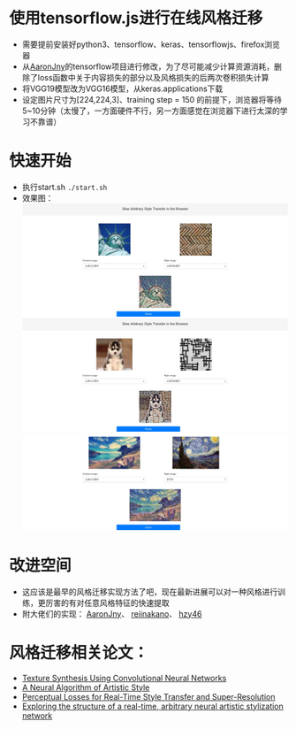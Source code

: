 # 使用tensorflow.js进行在线风格迁移
* 需要提前安装好python3、tensorflow、keras、tensorflowjs、firefox浏览器
* 从[AaronJny](https://github.com/AaronJny/nerual_style_change)的tensorflow项目进行修改，为了尽可能减少计算资源消耗，删除了loss函数中关于内容损失的部分以及风格损失的后两次卷积损失计算
* 将VGG19模型改为VGG16模型，从keras.applications下载
* 设定图片尺寸为[224,224,3]、training step = 150 的前提下，浏览器将等待5~10分钟（太慢了，一方面硬件不行，另一方面感觉在浏览器下进行太深的学习不靠谱）
# 快速开始
* 执行start.sh
`./start.sh`
* 效果图：
![demo1](./demo/demo1.jpg)
![demo2](./demo/demo2.jpg)
![demo3](./demo/demo3.jpg)
# 改进空间
* 这应该是最早的风格迁移实现方法了吧，现在最新进展可以对一种风格进行训练，更厉害的有对任意风格特征的快速提取
* 附大佬们的实现：
[AaronJny](https://github.com/AaronJny/nerual_style_change)、
[reiinakano](https://github.com/reiinakano/arbitrary-image-stylization-tfjs)、
[hzy46](https://github.com/hzy46/fast-neural-style-tensorflow)
# 风格迁移相关论文：
* [Texture Synthesis Using Convolutional Neural Networks](https://arxiv.org/abs/1505.07376)
* [A Neural Algorithm of Artistic Style](https://arxiv.org/abs/1508.06576)
* [Perceptual Losses for Real-Time Style Transfer and Super-Resolution](https://arxiv.org/abs/1603.08155)
* [Exploring the structure of a real-time, arbitrary neural artistic stylization network](https://arxiv.org/abs/1705.06830)


